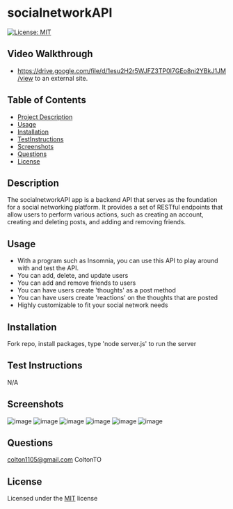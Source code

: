 # socialnetworkAPI

[![License: MIT](https://img.shields.io/badge/License-MIT-yellow.svg)](https://opensource.org/licenses/MIT)

## Video Walkthrough
- https://drive.google.com/file/d/1esu2H2r5WJFZ3TP0I7GEo8ni2YBkJ1JM/view to an external site.

## Table of Contents 
  - [Project Description](#Description)
  - [Usage](#Usage)
  - [Installation](#Installation)
  - [TestInstructions](#TestInstructions)
  - [Screenshots](#Screenshots)
  - [Questions](#Questions)
  - [License](#License)

## Description
The socialnetworkAPI app is a backend API that serves as the foundation for a social networking platform. It provides a set of RESTful endpoints that allow users to perform various actions, such as creating an account, creating and deleting posts, and adding and removing friends.


## Usage
- With a program such as Insomnia, you can use this API to play around with and test the API.
- You can add, delete, and update users
- You can add and remove friends to users
- You can have users create 'thoughts' as a post method 
- You can have users create 'reactions' on the thoughts that are posted
- Highly customizable to fit your social network needs

## Installation 
Fork repo, install packages, type 'node server.js' to run the server 

## Test Instructions
N/A

## Screenshots 
![image](https://user-images.githubusercontent.com/116236745/228427448-473ae493-8b56-4b7c-9d8d-56cd447110df.png)
![image](https://user-images.githubusercontent.com/116236745/228427491-93c3dde8-aa56-448f-b8f8-9d49fa625ac4.png)
![image](https://user-images.githubusercontent.com/116236745/228427504-8dd2c033-fb08-4931-9def-8e57a9632bdd.png)
![image](https://user-images.githubusercontent.com/116236745/228427523-21c32746-1b9d-4307-be61-6ba16086c957.png)
![image](https://user-images.githubusercontent.com/116236745/228427617-50d25a39-b1a0-49ad-b78c-9bf893c714e4.png)
![image](https://user-images.githubusercontent.com/116236745/228427634-502dd622-185c-4177-8b23-0292a145587a.png)

## Questions
colton1105@gmail.com
ColtonTO

## License 
Licensed under the [MIT](https://opensource.org/licenses/MIT) license
